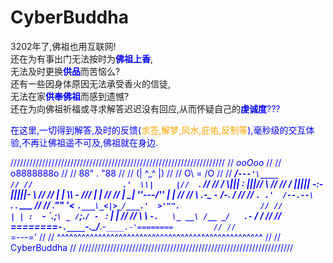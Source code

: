 # CyberBuddha
<p>3202年了,佛祖也用互联网!  <br>还在为有事出门无法按时为<strong><font color=Blue>佛祖上香</font></strong>,  <br>无法及时更换<strong><font color=Blue>供品</font></strong>而苦恼么?  <br>还有一些因身体原因无法承受香火的信徒,  <br>无法在家<strong><font color=Blue>供奉佛祖</font></strong></font>而感到遗憾?  <br>还在为向佛祖祈福或寻求解答迟迟没有回应,从而怀疑自己的<strong><font color=Blue>虔诚度</strong>??? </p>
<p>在这里,一切得到解答,及时的反馈(<font color=Orange>求签,解梦,风水,庇佑,反制等</font>),毫秒级的交互体验,不再让佛祖遥不可及,佛祖就在身边.</p>

////////////////////////////////////////////////////////////////////
//                          _ooOoo_                               //
//                         o8888888o                              //
//                         88" . "88                              //
//                         (| ^_^ |)                              //
//                         O\  =  /O                              //
//                      ____/`---'\____                           //
//                    .'  \\|     |//  `.                         //
//                   /  \\|||  :  |||//  \                        //
//                  /  _||||| -:- |||||-  \                       //
//                  |   | \\\  -  /// |   |                       //
//                  | \_|  ''\---/''  |   |                       //
//                  \  .-\__  `-`  ___/-. /                       //
//                ___`. .'  /--.--\  `. . ___                     //
//              ."" '<  `.___\_<|>_/___.'  >'"".                  //
//            | | :  `- \`.;`\ _ /`;.`/ - ` : | |                 //
//            \  \ `-.   \_ __\ /__ _/   .-` /  /                 //
//      ========`-.____`-.___\_____/___.-`____.-'========         //
//                           `=---='                              //
//      ^^^^^^^^^^^^^^^^^^^^^^^^^^^^^^^^^^^^^^^^^^^^^^^^^^        //
//                        CyberBuddha                             //
////////////////////////////////////////////////////////////////////
